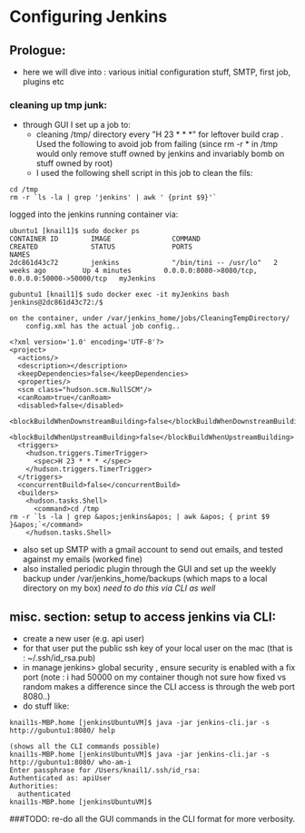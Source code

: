 # Configuring Jenkins

## Prologue:
- here we will dive into : various initial configuration stuff, SMTP, first job, plugins etc

### cleaning up tmp junk:
- through GUI I set up a job to:
	- cleaning /tmp/ directory every "H 23 * * *" for leftover build crap . Used the following to avoid job from failing (since rm -r * in /tmp would only remove stuff owned by jenkins and invariably bomb on stuff owned by root)
	- I used the following shell script in this job to clean the fils:

```
cd /tmp
rm -r `ls -la | grep 'jenkins' | awk ' {print $9}'`
```


logged into the jenkins running container via:
```
ubuntu1 [knail1]$ sudo docker ps
CONTAINER ID        IMAGE               COMMAND                  CREATED             STATUS              PORTS                                              NAMES
2dc861d43c72        jenkins             "/bin/tini -- /usr/lo"   2 weeks ago         Up 4 minutes        0.0.0.0:8080->8080/tcp, 0.0.0.0:50000->50000/tcp   myJenkins

gubuntu1 [knail1]$ sudo docker exec -it myJenkins bash
jenkins@2dc861d43c72:/$
```

	on the container, under /var/jenkins_home/jobs/CleaningTempDirectory/
		config.xml has the actual job config..

```
<?xml version='1.0' encoding='UTF-8'?>
<project>
  <actions/>
  <description></description>
  <keepDependencies>false</keepDependencies>
  <properties/>
  <scm class="hudson.scm.NullSCM"/>
  <canRoam>true</canRoam>
  <disabled>false</disabled>
  <blockBuildWhenDownstreamBuilding>false</blockBuildWhenDownstreamBuilding>
  <blockBuildWhenUpstreamBuilding>false</blockBuildWhenUpstreamBuilding>
  <triggers>
    <hudson.triggers.TimerTrigger>
      <spec>H 23 * * * </spec>
    </hudson.triggers.TimerTrigger>
  </triggers>
  <concurrentBuild>false</concurrentBuild>
  <builders>
    <hudson.tasks.Shell>
      <command>cd /tmp
rm -r `ls -la | grep &apos;jenkins&apos; | awk &apos; { print $9 }&apos;`</command>
    </hudson.tasks.Shell>
```

- also set up SMTP with a gmail account to send out emails, and tested against my emails (worked fine)
- also installed periodic plugin through the GUI and set up the weekly backup under /var/jenkins_home/backups (which maps to a local directory on my box) *need to do this via CLI as well*


## misc. section: setup to access jenkins via CLI:

- create a new user (e.g. api user)
- for that user put the public ssh key of your local user on the mac (that is : ~/.ssh/id_rsa.pub)
- in manage jenkins> global security , ensure security is enabled with a fix port (note : i had 50000 on my container though not sure how fixed vs random makes a difference since the CLI access is through the web port 8080..)
- do stuff like:

```
knail1s-MBP.home [jenkinsUbuntuVM]$ java -jar jenkins-cli.jar -s http://gubuntu1:8080/ help

(shows all the CLI commands possible)
knail1s-MBP.home [jenkinsUbuntuVM]$ java -jar jenkins-cli.jar -s http://gubuntu1:8080/ who-am-i
Enter passphrase for /Users/knail1/.ssh/id_rsa:
Authenticated as: apiUser
Authorities:
  authenticated
knail1s-MBP.home [jenkinsUbuntuVM]$
```

###TODO:
re-do all the GUI commands in the CLI format for more verbosity.

